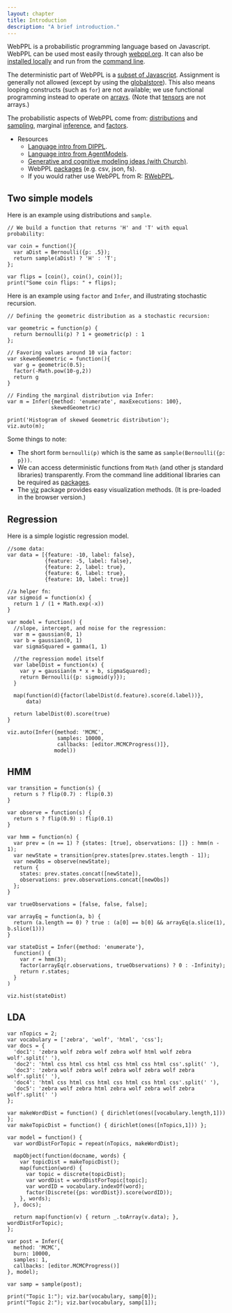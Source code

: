 ```yaml
---
layout: chapter
title: Introduction
description: "A brief introduction."
---
```


WebPPL is a probabilistic programming language based on Javascript. WebPPL can be used most easily through [webppl.org](http://webppl.org). It can also be [installed locally](http://webppl.readthedocs.io/en/dev/installation.html) and run from the [command line](http://webppl.readthedocs.io/en/dev/usage.html).

The deterministic part of WebPPL is a [subset of Javascript](http://dippl.org/chapters/02-webppl.html).
Assignment is generally not allowed (except by using the [globalstore](http://webppl.readthedocs.io/en/dev/globalstore.html)).
This also means looping constructs (such as `for`) are not available; we use functional programming instead to operate on [arrays](http://webppl.readthedocs.io/en/dev/functions/arrays.html).
(Note that [tensors](http://webppl.readthedocs.io/en/dev/functions/tensors.html) are not arrays.)

The probabilistic aspects of WebPPL come from: [distributions](http://webppl.readthedocs.io/en/dev/distributions.html) and [sampling](http://webppl.readthedocs.io/en/dev/sample.html),
marginal [inference](http://webppl.readthedocs.io/en/dev/inference/index.html),
and [factors](http://webppl.readthedocs.io/en/dev/inference/index.html#factor).

- Resources
  - [Language intro from DIPPL](http://dippl.org/chapters/02-webppl.html).
  - [Language intro from AgentModels](http://agentmodels.org/chapters/02-webppl.html).
  - [Generative and cognitive modeling ideas (with Church)](https://probmods.org).
  - WebPPL [packages](http://webppl.readthedocs.io/en/dev/packages.html) (e.g. csv, json, fs).
  - If you would rather use WebPPL from R: [RWebPPL](https://github.com/mhtess/rwebppl).

## Two simple models

Here is an example using distributions and `sample`.

~~~~
// We build a function that returns 'H' and 'T' with equal probability:

var coin = function(){
  var aDist = Bernoulli({p: .5});
  return sample(aDist) ? 'H' : 'T';
};

var flips = [coin(), coin(), coin()];
print("Some coin flips: " + flips);
~~~~

Here is an example using `factor` and `Infer`, and illustrating stochastic recursion.

~~~~
// Defining the geometric distribution as a stochastic recursion:

var geometric = function(p) {
  return bernoulli(p) ? 1 + geometric(p) : 1
};

// Favoring values around 10 via factor:
var skewedGeometric = function(){
  var g = geometric(0.5);
  factor(-Math.pow(10-g,2))
  return g
}

// Finding the marginal distribution via Infer:
var m = Infer({method: 'enumerate', maxExecutions: 100},
              skewedGeometric)

print('Histogram of skewed Geometric distribution');
viz.auto(m);
~~~~

Some things to note:

- The short form `bernoulli(p)` which is the same as `sample(Bernoulli({p: p}))`.
- We can access deterministic functions from `Math` (and other js standard libraries) transparently. From the command line additional libraries can be required as [packages](http://webppl.readthedocs.io/en/dev/packages.html).
- The [viz](https://github.com/probmods/webppl-viz) package provides easy visualization methods. (It is pre-loaded in the browser version.)


## Regression

Here is a simple logistic regression model.

~~~~
//some data:
var data = [{feature: -10, label: false},
            {feature: -5, label: false},
            {feature: 2, label: true},
            {feature: 6, label: true},
            {feature: 10, label: true}]

//a helper fn:
var sigmoid = function(x) {
  return 1 / (1 + Math.exp(-x))
}

var model = function() {
  //slope, intercept, and noise for the regression:
  var m = gaussian(0, 1)
  var b = gaussian(0, 1)
  var sigmaSquared = gamma(1, 1)

  //the regression model itself
  var labelDist = function(x) {
    var y = gaussian(m * x + b, sigmaSquared);
    return Bernoulli({p: sigmoid(y)});
  }

  map(function(d){factor(labelDist(d.feature).score(d.label))},
      data)

  return labelDist(0).score(true)
}

viz.auto(Infer({method: 'MCMC',
                samples: 10000,
                callbacks: [editor.MCMCProgress()]},
               model))
~~~~


## HMM

~~~~
var transition = function(s) {
  return s ? flip(0.7) : flip(0.3)
}

var observe = function(s) {
  return s ? flip(0.9) : flip(0.1)
}

var hmm = function(n) {
  var prev = (n == 1) ? {states: [true], observations: []} : hmm(n - 1);
  var newState = transition(prev.states[prev.states.length - 1]);
  var newObs = observe(newState);
  return {
    states: prev.states.concat([newState]),
    observations: prev.observations.concat([newObs])
  };
}

var trueObservations = [false, false, false];

var arrayEq = function(a, b) {
  return (a.length == 0) ? true : (a[0] == b[0] && arrayEq(a.slice(1), b.slice(1)))
}

var stateDist = Infer({method: 'enumerate'},
  function() {
    var r = hmm(3);
    factor(arrayEq(r.observations, trueObservations) ? 0 : -Infinity);
    return r.states;
  }
)

viz.hist(stateDist)
~~~~


## LDA

~~~~
var nTopics = 2;
var vocabulary = ['zebra', 'wolf', 'html', 'css'];
var docs = {
  'doc1': 'zebra wolf zebra wolf zebra wolf html wolf zebra wolf'.split(' '),
  'doc2': 'html css html css html css html css html css'.split(' '),
  'doc3': 'zebra wolf zebra wolf zebra wolf zebra wolf zebra wolf'.split(' '),
  'doc4': 'html css html css html css html css html css'.split(' '),
  'doc5': 'zebra wolf zebra html zebra wolf zebra wolf zebra wolf'.split(' ')
};

var makeWordDist = function() { dirichlet(ones([vocabulary.length,1])) };
var makeTopicDist = function() { dirichlet(ones([nTopics,1])) };

var model = function() {
  var wordDistForTopic = repeat(nTopics, makeWordDist);

  mapObject(function(docname, words) {
    var topicDist = makeTopicDist();
    map(function(word) {
      var topic = discrete(topicDist);
      var wordDist = wordDistForTopic[topic];
      var wordID = vocabulary.indexOf(word);
      factor(Discrete({ps: wordDist}).score(wordID));
    }, words);
  }, docs);

  return map(function(v) { return _.toArray(v.data); }, wordDistForTopic);
};

var post = Infer({
  method: 'MCMC',
  burn: 10000,
  samples: 1,
  callbacks: [editor.MCMCProgress()]
}, model);

var samp = sample(post);

print("Topic 1:"); viz.bar(vocabulary, samp[0]);
print("Topic 2:"); viz.bar(vocabulary, samp[1]);
~~~~
